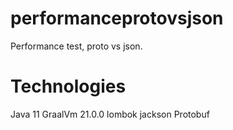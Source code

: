 # performanceprotovsjson
Performance test, proto vs json.

# Technologies

Java 11 
GraalVm 21.0.0
lombok
jackson
Protobuf

